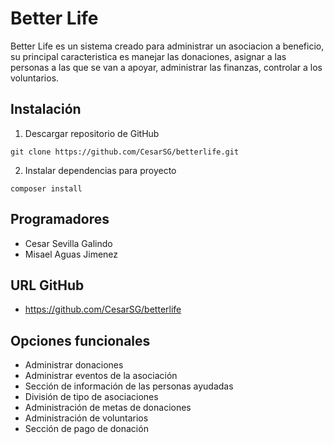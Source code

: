 # Better Life
Better Life es un sistema creado para administrar un asociacion a beneficio, su principal caracteristica es manejar las donaciones, asignar a las personas a las que se van a apoyar, administrar las finanzas, controlar a los voluntarios.

## Instalación

1. Descargar repositorio de GitHub
```git
git clone https://github.com/CesarSG/betterlife.git
```

2. Instalar dependencias para proyecto

```git
composer install
```
## Programadores

* Cesar Sevilla Galindo
* Misael Aguas Jimenez

## URL GitHub
* https://github.com/CesarSG/betterlife


## Opciones funcionales

* Administrar donaciones
* Administrar eventos de la asociación
* Sección de información de las personas ayudadas
* División de tipo de asociaciones
* Administración de metas de donaciones
* Administración de voluntarios
* Sección de pago de donación
